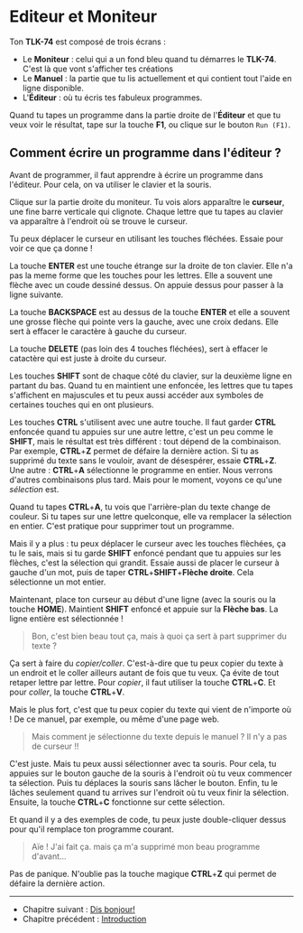 # Editeur et Moniteur

Ton __TLK-74__ est composé de trois écrans :

* Le __Moniteur__ : celui qui a un fond bleu quand tu démarres le __TLK-74__. C'est là que vont s'afficher tes créations
* Le __Manuel__ : la partie que tu lis actuellement et qui contient tout l'aide en ligne disponible.
* L'__Éditeur__ : où tu écris tes fabuleux programmes.

Quand tu tapes un programme dans la partie droite de l'__Éditeur__ et que tu veux voir le résultat, tape sur la touche __F1__, ou clique sur le bouton `Run (F1)`.

## Comment écrire un programme dans l'éditeur ?

Avant de programmer, il faut apprendre à écrire un programme dans l'éditeur.
Pour cela, on va utiliser le clavier et la souris.

Clique sur la partie droite du moniteur. Tu vois alors apparaître le __curseur__, une fine barre verticale qui clignote. Chaque lettre que tu tapes au clavier va apparaître à l'endroit où se trouve le curseur.

Tu peux déplacer le curseur en utilisant les touches fléchées. Essaie pour voir ce que ça donne !

La touche __ENTER__ est une touche étrange sur la droite de ton clavier. Elle n'a pas la meme forme que les touches pour les lettres. Elle a souvent une flèche avec un coude dessiné dessus. On appuie dessus pour passer à la ligne suivante.

La touche __BACKSPACE__ est au dessus de la touche __ENTER__ et elle a souvent une grosse flèche qui pointe vers la gauche, avec une croix dedans. Elle sert à effacer le caractère à gauche du curseur.

La touche __DELETE__ (pas loin des 4 touches fléchées), sert à effacer le catactère qui est juste à droite du curseur.

Les touches __SHIFT__ sont de chaque côté du clavier, sur la deuxième ligne en partant du bas. Quand tu en maintient une enfoncée, les lettres que tu tapes s'affichent en majuscules et tu peux aussi accéder aux symboles de certaines touches qui en ont plusieurs.

Les touches __CTRL__ s'utilisent avec une autre touche. Il faut garder __CTRL__ enfoncée quand tu appuies sur une autre lettre, c'est un peu comme le __SHIFT__, mais le résultat est très différent : tout dépend de la combinaison. Par exemple, __CTRL__+__Z__ permet de défaire la dernière action. Si tu as supprimé du texte sans le vouloir, avant de désespérer, essaie __CTRL__+__Z__. Une autre : __CTRL__+__A__ sélectionne le programme en entier. Nous verrons d'autres combinaisons plus tard. Mais pour le moment, voyons ce qu'une _sélection_ est.

Quand tu tapes __CTRL__+__A__, tu vois que l'arrière-plan du texte change de couleur. Si tu tapes sur une lettre quelconque, elle va remplacer la sélection en entier. C'est pratique pour supprimer tout un programme.

Mais il y a plus : tu peux déplacer le curseur avec les touches flèchées, ça tu le sais, mais si tu garde __SHIFT__ enfoncé pendant que tu appuies sur les flèches, c'est la sélection qui grandit.
Essaie aussi de placer le curseur à gauche d'un mot, puis de taper __CTRL__+__SHIFT__+__Flèche droite__. Cela sélectionne un mot entier.

Maintenant, place ton curseur au début d'une ligne (avec la souris ou la touche __HOME__). Maintient __SHIFT__ enfoncé et appuie sur la __Flèche bas__. La ligne entière est sélectionnée !

> Bon, c'est bien beau tout ça, mais à quoi ça sert à part supprimer du texte ?

Ça sert à faire du _copier/coller_. C'est-à-dire que tu peux copier du texte à un endroit et le coller ailleurs autant de fois que tu veux. Ça évite de tout retaper lettre par lettre.
Pour _copier_, il faut utiliser la touche __CTRL__+__C__. Et pour _coller_, la touche __CTRL__+__V__.

Mais le plus fort, c'est que tu peux copier du texte qui vient de n'importe où ! De ce manuel, par exemple, ou même d'une page web.

> Mais comment je sélectionne du texte depuis le manuel ? Il n'y a pas de curseur !!

C'est juste. Mais tu peux aussi sélectionner avec ta souris. Pour cela, tu appuies sur le bouton gauche de la souris à l'endroit où tu veux commencer ta sélection. Puis tu déplaces la souris sans lâcher le bouton. Enfin, tu le lâches seulement quand tu arrives sur l'endroit où tu veux finir la sélection. Ensuite, la touche __CTRL__+__C__ fonctionne sur cette sélection.

Et quand il y a des exemples de code, tu peux juste double-cliquer dessus pour qu'il remplace ton programme courant.

> Aïe ! J'ai fait ça. mais ça m'a supprimé mon beau programme d'avant...

Pas de panique. N'oublie pas la touche magique __CTRL__+__Z__ qui permet de défaire la dernière action.

----

* Chapitre suivant : [Dis bonjour!](dis-bonjour)
* Chapitre précédent : [Introduction](main)
